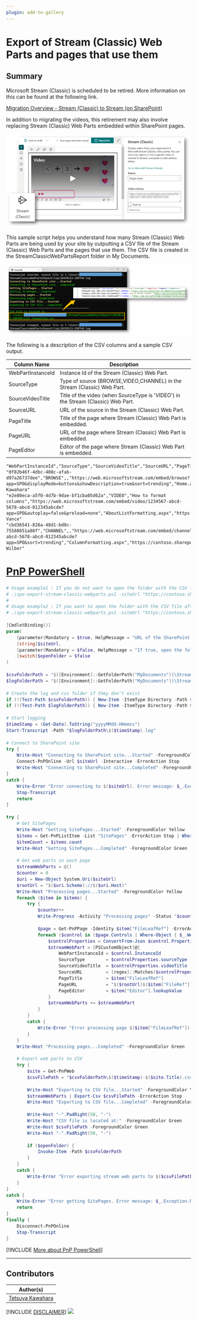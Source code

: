 ```yaml
---
plugin: add-to-gallery
---
```


# Export of Stream (Classic) Web Parts and pages that use them

## Summary

Microsoft Stream (Classic) is scheduled to be retired. More information on this can be found at the following link.

[Migration Overview - Stream (Classic) to Stream (on SharePoint)](https://learn.microsoft.com/stream/streamnew/stream-classic-to-new-migration-overview)

In addition to migrating the videos, this retirement may also involve replacing Stream (Classic) Web Parts embedded within SharePoint pages.

![Stream (Classic) Web Parts](./assets/stream.png)

This sample script helps you understand how many Stream (Classic) Web Parts are being used by your site by outputting a CSV file of the Stream (Classic) Web Parts and the pages that use them. The CSV file is created in the StreamClassicWebPartsReport folder in My Documents.

![Example Screenshot](./assets/example.png)

The following is a description of the CSV columns and a sample CSV output.

| Column Name       | Description                                                                       |
| ----------------- | --------------------------------------------------------------------------------- |
| WebPartInstanceId | Instance Id of the Stream (Classic) Web Part.                                     |
| SourceType        | Type of source (BROWSE,VIDEO,CHANNEL) in the Stream (Classic) Web Part.           |
| SourceVideoTitle  | Title of the video (when SourceType is 'VIDEO') in the Stream (Classic) Web Part. |
| SourceURL         | URL of the source in the Stream (Classic) Web Part.                               |
| PageTitle         | Title of the page where Stream (Classic) Web Part is embedded.                    |
| PageURL           | URL of the page where Stream (Classic) Web Part is embedded.                      |
| PageEditor        | Editor of the page where Stream (Classic) Web Part is embedded.                   |

```csv
"WebPartInstanceId","SourceType","SourceVideoTitle","SourceURL","PageTitle","PageURL","PageEditor"
"0f82b46f-4dbc-408c-afab-d97a26737dee","BROWSE",,"https://web.microsoftstream.com/embed/browse?app=SPO&displayMode=buttons&showDescription=true&sort=trending","Home.aspx","https://contoso.sharepoint.com/sites/ListFormatting/SitePages/Home.aspx","Tetsuya Kawahara"
"e2e80eca-a5f0-4d7b-9dae-bf1cba05d62a","VIDEO","How to format columns","https://web.microsoftstream.com/embed/video/1234567-abcd-5678-abcd-012345abcde?app=SPO&autoplay=false&preload=none","AboutListFormatting.aspx","https://contoso.sharepoint.com/sites/ListFormatting/SitePages/AboutListFormatting.aspx","Adele Vance"
"cbd36541-826a-48d1-bd8c-75588851a88f","CHANNEL",,"https://web.microsoftstream.com/embed/channel/1234567-abcd-5678-abcd-012345abcde?app=SPO&sort=trending","ColumnFormatting.aspx","https://contoso.sharepoint.com/sites/ListFormatting/SitePages/ColumnFormatting.aspx","Alex Wilber"
```

# [PnP PowerShell](#tab/pnpps)

```powershell
# Usage example1 : If you do not want to open the folder with the CSV file after the script is completed.
# .\spo-export-stream-classic-webparts.ps1 -siteUrl "https://contoso.sharepoint.com/PnPScriptSamples"
#
# Usage example2 : If you want to open the folder with the CSV file after the script is completed.
# .\spo-export-stream-classic-webparts.ps1 -siteUrl "https://contoso.sharepoint.com/PnPScriptSamples" -openFolder

[CmdletBinding()]
param(
    [parameter(Mandatory = $true, HelpMessage = "URL of the SharePoint site, e.g.https://contoso.sharepoint.com/PnPScriptSamples")]
    [string]$siteUrl,
    [parameter(Mandatory = $false, HelpMessage = "If true, open the folder containing the CSV file after the script completes. Default is false")]
    [switch]$openFolder = $false
)

$csvFolderPath = "$([Environment]::GetFolderPath("MyDocuments"))\StreamClassicWebPartsReport"
$logFolderPath = "$([Environment]::GetFolderPath("MyDocuments"))\StreamClassicWebPartsReport\log"

# Create the log and csv folder if they don't exist
if (!(Test-Path $csvFolderPath)) { New-Item -ItemType Directory -Path $csvFolderPath }
if (!(Test-Path $logFolderPath)) { New-Item -ItemType Directory -Path $logFolderPath }

# Start logging
$timeStamp = (Get-Date).ToString("yyyyMMdd-HHmmss")
Start-Transcript -Path "$logFolderPath\$($timeStamp).log"

# Connect to SharePoint site
try {
    Write-Host "Connecting to SharePoint site...Started" -ForegroundColor Yellow
    Connect-PnPOnline -Url $siteUrl -Interactive -ErrorAction Stop
    Write-Host "Connecting to SharePoint site...Completed" -ForegroundColor Green
}
catch {
    Write-Error "Error connecting to $($siteUrl). Error message: $_.Exception.Message"
    Stop-Transcript
    return
}

try {
    # Get SitePages
    Write-Host "Getting SitePages...Started" -ForegroundColor Yellow
    $items = Get-PnPListItem -List "SitePages" -ErrorAction Stop | Where-Object { $_["FileLeafRef"] -like "*.aspx" }
    $itemCount = $items.count
    Write-Host "Getting SitePages...Completed" -ForegroundColor Green

    # Get web parts in each page
    $streamWebParts = @()
    $counter = 0
    $uri = New-Object System.Uri($siteUrl)
    $rootUrl = "$($uri.Scheme)://$($uri.Host)"
    Write-Host "Processing pages...Started" -ForegroundColor Yellow
    foreach ($item in $items) {
        try {
            $counter++
            Write-Progress -Activity "Processing pages" -Status "$counter/$itemCount" -PercentComplete (($counter / $itemCount) * 100)

            $page = Get-PnPPage -Identity $item["FileLeafRef"] -ErrorAction Stop
            foreach ($control in ($page.Controls | Where-Object { $_.WebPartId -eq "275c0095-a77e-4f6d-a2a0-6a7626911518" })) {
                $controlProperties = ConvertFrom-Json $control.PropertiesJson -ErrorAction Stop
                $streamWebPart = [PSCustomObject]@{
                    WebPartInstanceId = $control.InstanceId
                    SourceType        = $controlProperties.sourceType
                    SourceVideoTitle  = $controlProperties.videoTitle
                    SourceURL         = [regex]::Matches($controlProperties.embedCode, 'src="(.+?)"')[0].Value -replace 'src="', '' -replace '"', ''
                    PageTitle         = $item["FileLeafRef"]
                    PageURL           = "$($rootUrl)$($item["FileRef"])"
                    PageEditor        = $item["Editor"].lookupValue
                }
                $streamWebParts += $streamWebPart
            }
        }
        catch {
            Write-Error "Error processing page $($item["FileLeafRef"]). Error message: $_.Exception.Message"
        }
    }
    Write-Host "Processing pages...Completed" -ForegroundColor Green

    # Export web parts to CSV
    try {
        $site = Get-PnPWeb
        $csvFilePath = "$csvFolderPath\$($timeStamp)-$($site.Title).csv"

        Write-Host "Exporting to CSV file...Started" -ForegroundColor Yellow
        $streamWebParts | Export-Csv $csvFilePath -ErrorAction Stop
        Write-Host "Exporting to CSV file...Completed" -ForegroundColor Green

        Write-Host "-".PadRight(50, "-")
        Write-Host "CSV file is located at:" -ForegroundColor Green
        Write-Host $csvFilePath -ForegroundColor Green
        Write-Host "-".PadRight(50, "-")

        if ($openFolder) {
            Invoke-Item -Path $csvFolderPath
        }
    }
    catch {
        Write-Error "Error exporting stream web parts to $($csvFilePath). Error message: $_.Exception.Message"
    }
}
catch {
    Write-Error "Error getting SitePages. Error message: $_.Exception.Message"
    return
}
finally {
    Disconnect-PnPOnline
    Stop-Transcript
}
```
[!INCLUDE [More about PnP PowerShell](../../docfx/includes/MORE-PNPPS.md)]
***

## Contributors

| Author(s)        |
|------------------|
| [Tetsuya Kawahara](https://github.com/tecchan1107) |

[!INCLUDE [DISCLAIMER](../../docfx/includes/DISCLAIMER.md)]
<img src="https://pnptelemetry.azurewebsites.net/script-samples/scripts/spo-export-stream-classic-webparts" aria-hidden="true" />